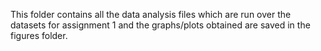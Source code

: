 This folder contains all the data analysis files which are run over the datasets for assignment 1 and the graphs/plots obtained are saved in the figures folder.
